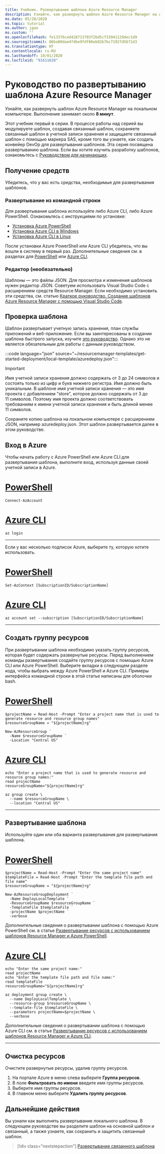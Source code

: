 ```yaml
---
title: Учебник. Развертывание шаблона Azure Resource Manager
description: Узнайте, как развернуть шаблон Azure Resource Manager на локальном компьютере
ms.date: 05/20/2020
ms.topic: tutorial
ms.author: jgao
ms.custom: ''
ms.openlocfilehash: fe13376ced428713703f2bd5cf33941129dec1d9
ms.sourcegitcommit: 06ba80dae4f4be9fdf86eb02b7bc71927d5671d3
ms.translationtype: HT
ms.contentlocale: ru-RU
ms.lasthandoff: 10/01/2020
ms.locfileid: "91611628"
---
```

# <a name="tutorial-deploy-a-local-azure-resource-manager-template"></a>Руководство по развертыванию шаблона Azure Resource Manager

Узнайте, как развернуть шаблон Azure Resource Manager на локальном компьютере. Выполнение занимает около **8 минут**.

Этот учебник первый в серии. В процессе работы над серией вы модулируете шаблон, создавая связанный шаблон, сохраняете связанный шаблон в учетной записи хранения и защищаете связанный шаблон с помощью маркера SAS, кроме того вы узнаете, как создать конвейер DevOp для развертывания шаблонов. Эта серия посвящена развертыванию шаблона.  Если вы хотите изучить разработку шаблонов, ознакомьтесь с [Руководством для начинающих](./template-tutorial-create-first-template.md).

## <a name="get-tools"></a>Получение средств

Убедитесь, что у вас есть средства, необходимые для развертывания шаблонов.

### <a name="command-line-deployment"></a>Развертывание из командной строки

Для развертывания шаблона используйте либо Azure CLI, либо Azure PowerShell. Ознакомьтесь с инструкциями по установке:

- [Установка Azure PowerShell](/powershell/azure/install-az-ps)
- [Установка Azure CLI в Windows](/cli/azure/install-azure-cli-windows)
- [Установка Azure CLI в Linux](/cli/azure/install-azure-cli-linux)

После установки Azure PowerShell или Azure CLI убедитесь, что вы вошли в систему в первый раз. Дополнительные сведения см. в разделах для [PowerShell](/powershell/azure/install-az-ps#sign-in) или [Azure CLI](/cli/azure/get-started-with-azure-cli#sign-in).

### <a name="editor-optional"></a>Редактор (необязательно)

Шаблоны — это файлы JSON. Для просмотра и изменения шаблонов нужен редактор JSON. Советуем использовать Visual Studio Code с расширением средств Resource Manager. Если необходимо установить эти средства, см. статью [Краткое руководство. Создание шаблонов Azure Resource Manager c помощью Visual Studio Code](quickstart-create-templates-use-visual-studio-code.md).

## <a name="review-template"></a>Проверка шаблона

Шаблон развертывает учетную запись хранения, план службы приложений и веб-приложение. Если вы заинтересованы в создании шаблона быстрого запуска, изучите [это руководство](template-tutorial-quickstart-template.md). Однако это не является обязательным для работы с данным руководством.

:::code language="json" source="~/resourcemanager-templates/get-started-deployment/local-template/azuredeploy.json":::

> [!IMPORTANT]
> Имя учетной записи хранения должно содержать от 3 до 24 символов и состоять только из цифр и букв нижнего регистра. Имя должно быть уникальным. В шаблоне имя учетной записи хранения — это имя проекта с добавлением "store", которое должно содержать от 3 до 11 символов. Поэтому имя проекта должно соответствовать требованиям к имени учетной записи хранения и быть длиной менее 11 символов.

Сохраните копию шаблона на локальном компьютере с расширением JSON, например azuredeploy.json. Этот шаблон развертывается далее в этом руководстве.

## <a name="sign-in-to-azure"></a>Вход в Azure

Чтобы начать работу с Azure PowerShell или Azure CLI для развертывания шаблона, выполните вход, используя данные своей учетной записи в Azure.

# <a name="powershell"></a>[PowerShell](#tab/azure-powershell)

```azurepowershell
Connect-AzAccount
```

# <a name="azure-cli"></a>[Azure CLI](#tab/azure-cli)

```azurecli
az login
```

---

Если у вас несколько подписок Azure, выберите ту, которую хотите использовать.

# <a name="powershell"></a>[PowerShell](#tab/azure-powershell)

```azurepowershell
Set-AzContext [SubscriptionID/SubscriptionName]
```

# <a name="azure-cli"></a>[Azure CLI](#tab/azure-cli)

```azurecli
az account set --subscription [SubscriptionID/SubscriptionName]
```

---

## <a name="create-resource-group"></a>Создать группу ресурсов

При развертывании шаблона необходимо указать группу ресурсов, которая будет содержать развернутые ресурсы. Перед выполнением команды развертывания создайте группу ресурсов с помощью Azure CLI или Azure PowerShell. Выберите вкладки в следующем разделе кода, чтобы выбрать между Azure PowerShell и Azure CLI. Примеры интерфейса командной строки в этой статье написаны для оболочки bash.

# <a name="powershell"></a>[PowerShell](#tab/azure-powershell)

```azurepowershell
$projectName = Read-Host -Prompt "Enter a project name that is used to generate resource and resource group names"
$resourceGroupName = "${projectName}rg"

New-AzResourceGroup `
  -Name $resourceGroupName `
  -Location "Central US"
```

# <a name="azure-cli"></a>[Azure CLI](#tab/azure-cli)

```azurecli
echo "Enter a project name that is used to generate resource and resource group names:"
read projectName
resourceGroupName="${projectName}rg"

az group create \
  --name $resourceGroupName \
  --location "Central US"
```

---

## <a name="deploy-template"></a>Развертывание шаблона

Используйте один или оба варианта развертывания для развертывания шаблона.

# <a name="powershell"></a>[PowerShell](#tab/azure-powershell)

```azurepowershell
$projectName = Read-Host -Prompt "Enter the same project name"
$templateFile = Read-Host -Prompt "Enter the template file path and file name"
$resourceGroupName = "${projectName}rg"

New-AzResourceGroupDeployment `
  -Name DeployLocalTemplate `
  -ResourceGroupName $resourceGroupName `
  -TemplateFile $templateFile `
  -projectName $projectName `
  -verbose
```

Дополнительные сведения о развертывании шаблона с помощью Azure PowerShell см. в статье [Развертывание ресурсов с использованием шаблонов Resource Manager и Azure PowerShell](./deploy-powershell.md).

# <a name="azure-cli"></a>[Azure CLI](#tab/azure-cli)

```azurecli
echo "Enter the same project name:"
read projectName
echo "Enter the template file path and file name:"
read templateFile
resourceGroupName="${projectName}rg"

az deployment group create \
  --name DeployLocalTemplate \
  --resource-group $resourceGroupName \
  --template-file $templateFile \
  --parameters projectName=$projectName \
  --verbose
```

Дополнительные сведения о развертывании шаблона с помощью Azure CLI см. в статье [Развертывание ресурсов с использованием шаблонов Resource Manager и Azure CLI](./deploy-cli.md).

---

## <a name="clean-up-resources"></a>Очистка ресурсов

Очистите развернутые ресурсы, удалив группу ресурсов.

1. На портале Azure в меню слева выберите **Группа ресурсов**.
2. В поле **Фильтровать по имени** введите имя группы ресурсов.
3. Выберите имя группы ресурсов.
4. В главном меню выберите **Удалить группу ресурсов**.

## <a name="next-steps"></a>Дальнейшие действия

Вы узнали как выполнять развертывание локального шаблона. В следующем руководстве вы разделите шаблон на основной шаблон и связанный, а также узнаете, как сохранить и защитить связанный шаблон.

> [!div class="nextstepaction"]
> [Развертывание связанного шаблона](./deployment-tutorial-linked-template.md)
